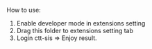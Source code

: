 How to use:
1. Enable developer mode in extensions setting
2. Drag this folder to extensions setting tab
3. Login ctt-sis
=> Enjoy result.
